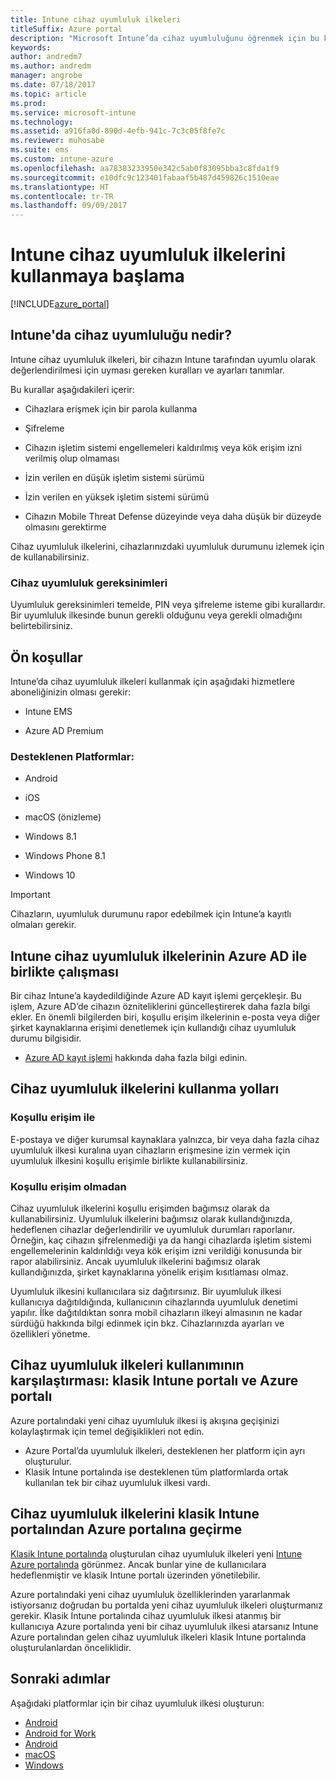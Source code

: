 ```yaml
---
title: Intune cihaz uyumluluk ilkeleri
titleSuffix: Azure portal
description: "Microsoft Intune’da cihaz uyumluluğunu öğrenmek için bu konuyu kullanın\""
keywords: 
author: andredm7
ms.author: andredm
manager: angrobe
ms.date: 07/18/2017
ms.topic: article
ms.prod: 
ms.service: microsoft-intune
ms.technology: 
ms.assetid: a916fa0d-890d-4efb-941c-7c3c05f8fe7c
ms.reviewer: muhosabe
ms.suite: ems
ms.custom: intune-azure
ms.openlocfilehash: aa78383233950e342c5ab0f83095bba3c8fda1f9
ms.sourcegitcommit: e10dfc9c123401fabaaf5b487d459826c1510eae
ms.translationtype: HT
ms.contentlocale: tr-TR
ms.lasthandoff: 09/09/2017
---
```

# <a name="get-started-with-intune-device-compliance-policies"></a>Intune cihaz uyumluluk ilkelerini kullanmaya başlama

[!INCLUDE[azure_portal](./includes/azure_portal.md)]

## <a name="what-is-device-compliance-in-intune"></a>Intune'da cihaz uyumluluğu nedir?

Intune cihaz uyumluluk ilkeleri, bir cihazın Intune tarafından uyumlu olarak değerlendirilmesi için uyması gereken kuralları ve ayarları tanımlar.

Bu kurallar aşağıdakileri içerir:

- Cihazlara erişmek için bir parola kullanma

- Şifreleme

- Cihazın işletim sistemi engellemeleri kaldırılmış veya kök erişim izni verilmiş olup olmaması

- İzin verilen en düşük işletim sistemi sürümü

- İzin verilen en yüksek işletim sistemi sürümü

- Cihazın Mobile Threat Defense düzeyinde veya daha düşük bir düzeyde olmasını gerektirme

Cihaz uyumluluk ilkelerini, cihazlarınızdaki uyumluluk durumunu izlemek için de kullanabilirsiniz.

### <a name="device-compliance-requirements"></a>Cihaz uyumluluk gereksinimleri

Uyumluluk gereksinimleri temelde, PIN veya şifreleme isteme gibi kurallardır. Bir uyumluluk ilkesinde bunun gerekli olduğunu veya gerekli olmadığını belirtebilirsiniz.

<!---### Actions for noncompliance

You can specify what needs to happen when a device is determined as noncompliant. This can be a sequence of actions during a specific time.
When you specify these actions, Intune will automatically initiate them in the sequence you specify. See the following example of a sequence of
actions for a device that continues to be in the noncompliant status for
a week:

-   When the device is first determined to be non-compliant, an email with noncompliant notification is sent to the user.

-   3 days after initial noncompliance state, a follow up reminder is sent to the user.

-   5 days after initial noncompliance state, a final reminder with a notification that access to company resources will be blocked on the device in 2 days if the compliance issues are not remediated is sent to the user.

-   7 days after initial noncompliance state, access to company resources is blocked. This requires that you have conditional access policy that specifies that access from noncompliant devices should    be blocked for services such as Exchange and SharePoint.

### Grace Period

This is the time between when a device is first determined as
noncompliant to when access to company resources on that device is blocked. This time allows for time that the user has to resolve
compliance issues on the device. You can also use this time to create your action sequences to send notifications to the user before their access is blocked.

Remember that you need to implement conditional access policies in addition to compliance policies in order for access to company resources to be blocked.--->

##  <a name="pre-requisites"></a>Ön koşullar

Intune’da cihaz uyumluluk ilkeleri kullanmak için aşağıdaki hizmetlere aboneliğinizin olması gerekir:

- Intune EMS

- Azure AD Premium

###  <a name="supported-platforms"></a>Desteklenen Platformlar:

-   Android

-   iOS

-   macOS (önizleme)

-   Windows 8.1

-   Windows Phone 8.1

-   Windows 10

> [!IMPORTANT]
> Cihazların, uyumluluk durumunu rapor edebilmek için Intune’a kayıtlı olmaları gerekir.

## <a name="how-intune-device-compliance-policies-work-with-azure-ad"></a>Intune cihaz uyumluluk ilkelerinin Azure AD ile birlikte çalışması

Bir cihaz Intune’a kaydedildiğinde Azure AD kayıt işlemi gerçekleşir. Bu işlem, Azure AD’de cihazın özniteliklerini güncelleştirerek daha fazla bilgi ekler. En önemli bilgilerden biri, koşullu erişim ilkelerinin e-posta veya diğer şirket kaynaklarına erişimi denetlemek için kullandığı cihaz uyumluluk durumu bilgisidir.

- [Azure AD kayıt işlemi](https://docs.microsoft.com/azure/active-directory/active-directory-device-registration-overview) hakkında daha fazla bilgi edinin.

##  <a name="ways-to-use-device-compliance-policies"></a>Cihaz uyumluluk ilkelerini kullanma yolları

### <a name="with-conditional-access"></a>Koşullu erişim ile
E-postaya ve diğer kurumsal kaynaklara yalnızca, bir veya daha fazla cihaz uyumluluk ilkesi kuralına uyan cihazların erişmesine izin vermek için uyumluluk ilkesini koşullu erişimle birlikte kullanabilirsiniz.

### <a name="without-conditional-access"></a>Koşullu erişim olmadan
Cihaz uyumluluk ilkelerini koşullu erişimden bağımsız olarak da kullanabilirsiniz. Uyumluluk ilkelerini bağımsız olarak kullandığınızda, hedeflenen cihazlar değerlendirilir ve uyumluluk durumları raporlanır. Örneğin, kaç cihazın şifrelenmediği ya da hangi cihazlarda işletim sistemi engellemelerinin kaldırıldığı veya kök erişim izni verildiği konusunda bir rapor alabilirsiniz. Ancak uyumluluk ilkelerini bağımsız olarak kullandığınızda, şirket kaynaklarına yönelik erişim kısıtlaması olmaz.

Uyumluluk ilkesini kullanıcılara siz dağıtırsınız. Bir uyumluluk ilkesi kullanıcıya dağıtıldığında, kullanıcının cihazlarında uyumluluk denetimi yapılır. İlke dağıtıldıktan sonra mobil cihazların ilkeyi almasının ne kadar sürdüğü hakkında bilgi edinmek için bkz. Cihazlarınızda ayarları ve özellikleri yönetme.

##  <a name="using-device-compliance-policies-in-the-intune-classic-portal-vs-azure-portal"></a>Cihaz uyumluluk ilkeleri kullanımının karşılaştırması: klasik Intune portalı ve Azure portalı

Azure portalındaki yeni cihaz uyumluluk ilkesi iş akışına geçişinizi kolaylaştırmak için temel değişiklikleri not edin.

- Azure Portal’da uyumluluk ilkeleri, desteklenen her platform için ayrı oluşturulur.
- Klasik Intune portalında ise desteklenen tüm platformlarda ortak kullanılan tek bir cihaz uyumluluk ilkesi vardı.

<!--- -   In the Azure portal, you have the ability to specify actions and notifications that are intiated when a device is determined to be noncompliant. This ability does not exist in the Intune admin console.

-   In the Azure portal, you can set a grace period to allow time for the end-user to get their device back to compliance status before they completely lose the ability to get company data on their device. This is not available in the Intune admin console.--->

##  <a name="migrate-device-compliance-policies-from-the-intune-classic-portal-to-the-azure-portal"></a>Cihaz uyumluluk ilkelerini klasik Intune portalından Azure portalına geçirme

[Klasik Intune portalında](https://manage.microsoft.com) oluşturulan cihaz uyumluluk ilkeleri yeni [Intune Azure portalında](https://portal.azure.com) görünmez. Ancak bunlar yine de kullanıcılara hedeflenmiştir ve klasik Intune portalı üzerinden yönetilebilir.

Azure portalındaki yeni cihaz uyumluluk özelliklerinden yararlanmak istiyorsanız doğrudan bu portalda yeni cihaz uyumluluk ilkeleri oluşturmanız gerekir. Klasik Intune portalında cihaz uyumluluk ilkesi atanmış bir kullanıcıya Azure portalında yeni bir cihaz uyumluluk ilkesi atarsanız Intune Azure portalından gelen cihaz uyumluluk ilkeleri klasik Intune portalında oluşturulanlardan önceliklidir.

##  <a name="next-steps"></a>Sonraki adımlar

Aşağıdaki platformlar için bir cihaz uyumluluk ilkesi oluşturun:

- [Android](compliance-policy-create-android.md)
- [Android for Work](compliance-policy-create-android-for-work.md)
- [Android](compliance-policy-create-ios.md)
- [macOS](compliance-policy-create-mac-os.md)
- [Windows](compliance-policy-create-windows.md)
